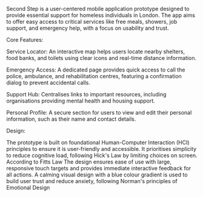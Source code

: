 Second Step is a user-centered mobile application prototype designed to provide essential support for homeless individuals in London. The app aims to offer easy access to critical services like free
meals, showers, job support, and emergency help, with a focus on usability and trust.

Core Features:

Service Locator: An interactive map helps users locate nearby shelters, food banks, and toilets using clear icons and real-time distance information.

Emergency Access: A dedicated page provides quick access to call the police, ambulance, and rehabilitation centres, featuring a confirmation dialog to prevent accidental calls.

Support Hub: Centralises links to important resources, including organisations providing mental health and housing support.

Personal Profile: A secure section for users to view and edit their personal information, such as their name and contact details.

Design:

The prototype is built on foundational Human-Computer Interaction (HCI) principles to ensure it is user-friendly and accessible. It prioritises simplicity to reduce cognitive load, following
Hick's Law by limiting choices on screen. According to Fitts Law The design ensures ease of use with large, responsive touch targets and provides immediate interactive feedback for all actions. 
A calming visual design with a blue colour gradient is used to build user trust and reduce anxiety, following Norman's principles of Emotional Design
